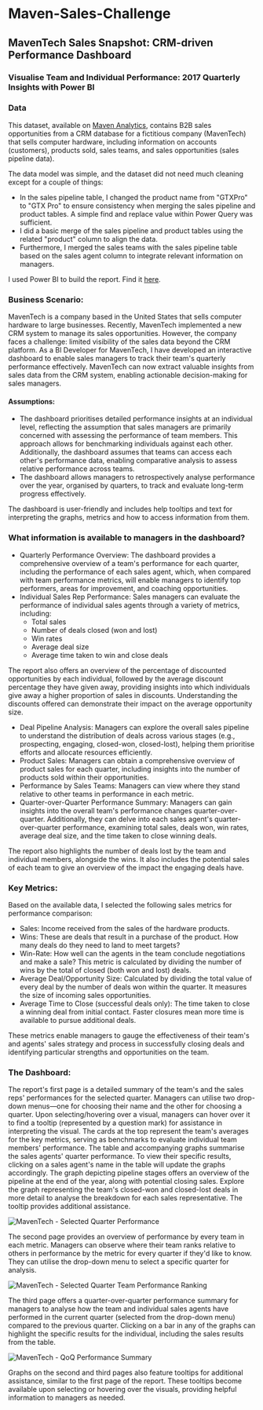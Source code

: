 # Maven-Sales-Challenge


## MavenTech Sales Snapshot: CRM-driven Performance Dashboard
### Visualise Team and Individual Performance: 2017 Quarterly Insights with Power BI

### Data
This dataset, available on [Maven Analytics](https://mavenanalytics.io/data-playground), contains B2B sales opportunities from a CRM database for a fictitious company (MavenTech) that sells computer hardware, including information on accounts (customers), products sold, sales teams, and sales opportunities (sales pipeline data).

The data model was simple, and the dataset did not need much cleaning except for a couple of things:
- In the sales pipeline table, I changed the product name from "GTXPro" to "GTX Pro" to ensure consistency when merging the sales pipeline and product tables. A simple find and replace value within Power Query was sufficient. 
- I did a basic merge of the sales pipeline and product tables using the related "product" column to align the data.
- Furthermore, I merged the sales teams with the sales pipeline table based on the sales agent column to integrate relevant information on managers.

I used Power BI to build the report. Find it [here](https://github.com/umasreeakula/Maven-Sales-Challenge/blob/main/MavenTech%20-%20Quarterly%20Sales%20Team%20Performance.pbix).

### Business Scenario:
MavenTech is a company based in the United States that sells computer hardware to large businesses. Recently, MavenTech implemented a new CRM system to manage its sales opportunities. However, the company faces a challenge: limited visibility of the sales data beyond the CRM platform.
As a BI Developer for MavenTech, I have developed an interactive dashboard to enable sales managers to track their team's quarterly performance effectively. MavenTech can now extract valuable insights from sales data from the CRM system, enabling actionable decision-making for sales managers.

#### Assumptions:
- The dashboard prioritises detailed performance insights at an individual level, reflecting the assumption that sales managers are primarily concerned with assessing the performance of team members. This approach allows for benchmarking individuals against each other. Additionally, the dashboard assumes that teams can access each other's performance data, enabling comparative analysis to assess relative performance across teams.
- The dashboard allows managers to retrospectively analyse performance over the year, organised by quarters, to track and evaluate long-term progress effectively.

The dashboard is user-friendly and includes help tooltips and text for interpreting the graphs, metrics and how to access information from them.

### What information is available to managers in the dashboard?
- Quarterly Performance Overview: The dashboard provides a comprehensive overview of a team's performance for each quarter, including the performance of each sales agent, which, when compared with team performance metrics, will enable managers to identify top performers, areas for improvement, and coaching opportunities.
- Individual Sales Rep Performance: Sales managers can evaluate the performance of individual sales agents through a variety of metrics, including:
	- Total sales
	- Number of deals closed (won and lost)
	- Win rates
	- Average deal size
	- Average time taken to win and close deals
 
The report also offers an overview of the percentage of discounted opportunities by each individual, followed by the average discount percentage they have given away, providing insights into which individuals give away a higher proportion of sales in discounts. Understanding the discounts offered can demonstrate their impact on the average opportunity size.

- Deal Pipeline Analysis: Managers can explore the overall sales pipeline to understand the distribution of deals across various stages (e.g., prospecting, engaging, closed-won, closed-lost), helping them prioritise efforts and allocate resources efficiently.
- Product Sales: Managers can obtain a comprehensive overview of product sales for each quarter, including insights into the number of products sold within their opportunities.
- Performance by Sales Teams: Managers can view where they stand relative to other teams in performance in each metric.
- Quarter-over-Quarter Performance Summary: Managers can gain insights into the overall team's performance changes quarter-over-quarter. Additionally, they can delve into each sales agent's quarter-over-quarter performance, examining total sales, deals won, win rates, average deal size, and the time taken to close winning deals. 

The report also highlights the number of deals lost by the team and individual members, alongside the wins. It also includes the potential sales of each team to give an overview of the impact the engaging deals have.

### Key Metrics:
Based on the available data, I selected the following sales metrics for performance comparison:
- Sales: Income received from the sales of the hardware products.
- Wins: These are deals that result in a purchase of the product. How many deals do they need to land to meet targets?
- Win-Rate: How well can the agents in the team conclude negotiations and make a sale? This metric is calculated by dividing the number of wins by the total of closed (both won and lost) deals.
- Average Deal/Opportunity Size: Calculated by dividing the total value of every deal by the number of deals won within the quarter. It measures the size of incoming sales opportunities.
- Average Time to Close (successful deals only): The time taken to close a winning deal from initial contact. Faster closures mean more time is available to pursue additional deals.

These metrics enable managers to gauge the effectiveness of their team's and agents' sales strategy and process in successfully closing deals and identifying particular strengths and opportunities on the team.

### The Dashboard:
The report's first page is a detailed summary of the team's and the sales reps' performances for the selected quarter. Managers can utilise two drop-down menus—one for choosing their name and the other for choosing a quarter. Upon selecting/hovering over a visual, managers can hover over it to find a tooltip (represented by a question mark) for assistance in interpreting the visual.
The cards at the top represent the team's averages for the key metrics, serving as benchmarks to evaluate individual team members' performance. The table and accompanying graphs summarise the sales agents' quarter performance. To view their specific results, clicking on a sales agent's name in the table will update the graphs accordingly.
The graph depicting pipeline stages offers an overview of the pipeline at the end of the year, along with potential closing sales. 
Explore the graph representing the team's closed-won and closed-lost deals in more detail to analyse the breakdown for each sales representative. The tooltip provides additional assistance.

![MavenTech - Selected Quarter Performance](https://github.com/umasreeakula/Maven-Sales-Challenge/assets/163797397/7398ea83-cf19-4639-91a9-a15b1a706251)

The second page provides an overview of performance by every team in each metric. Managers can observe where their team ranks relative to others in performance by the metric for every quarter if they'd like to know. They can utilise the drop-down menu to select a specific quarter for analysis.

![MavenTech - Selected Quarter Team Performance Ranking](https://github.com/umasreeakula/Maven-Sales-Challenge/assets/163797397/ddad30dc-4a51-4254-88b9-823e5ef46705)

The third page offers a quarter-over-quarter performance summary for managers to analyse how the team and individual sales agents have performed in the current quarter (selected from the drop-down menu) compared to the previous quarter. Clicking on a bar in any of the graphs can highlight the specific results for the individual, including the sales results from the table.

![MavenTech - QoQ Performance Summary](https://github.com/umasreeakula/Maven-Sales-Challenge/assets/163797397/a12949a7-955d-4d07-a51a-5a51686713cf)

Graphs on the second and third pages also feature tooltips for additional assistance, similar to the first page of the report. These tooltips become available upon selecting or hovering over the visuals, providing helpful information to managers as needed.
